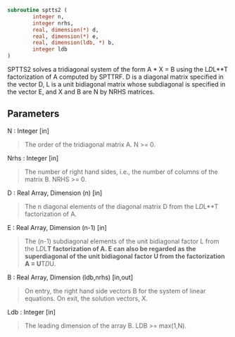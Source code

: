 ```fortran
subroutine sptts2 (
		integer n,
		integer nrhs,
		real, dimension(*) d,
		real, dimension(*) e,
		real, dimension(ldb, *) b,
		integer ldb
)
```

 SPTTS2 solves a tridiagonal system of the form
    A * X = B
 using the L*D*L**T factorization of A computed by SPTTRF.  D is a
 diagonal matrix specified in the vector D, L is a unit bidiagonal
 matrix whose subdiagonal is specified in the vector E, and X and B
 are N by NRHS matrices.

## Parameters
N : Integer [in]
> The order of the tridiagonal matrix A.  N >= 0.

Nrhs : Integer [in]
> The number of right hand sides, i.e., the number of columns
> of the matrix B.  NRHS >= 0.

D : Real Array, Dimension (n) [in]
> The n diagonal elements of the diagonal matrix D from the
> L*D*L**T factorization of A.

E : Real Array, Dimension (n-1) [in]
> The (n-1) subdiagonal elements of the unit bidiagonal factor
> L from the L*D*L**T factorization of A.  E can also be regarded
> as the superdiagonal of the unit bidiagonal factor U from the
> factorization A = U**T*D*U.

B : Real Array, Dimension (ldb,nrhs) [in,out]
> On entry, the right hand side vectors B for the system of
> linear equations.
> On exit, the solution vectors, X.

Ldb : Integer [in]
> The leading dimension of the array B.  LDB >= max(1,N).

